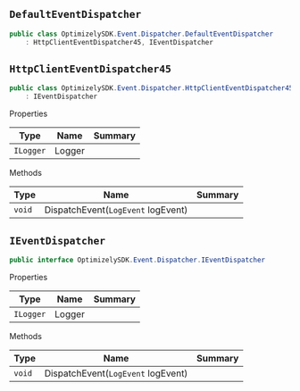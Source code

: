 ## `DefaultEventDispatcher`

```csharp
public class OptimizelySDK.Event.Dispatcher.DefaultEventDispatcher
    : HttpClientEventDispatcher45, IEventDispatcher

```

## `HttpClientEventDispatcher45`

```csharp
public class OptimizelySDK.Event.Dispatcher.HttpClientEventDispatcher45
    : IEventDispatcher

```

Properties

| Type | Name | Summary | 
| --- | --- | --- | 
| `ILogger` | Logger |  | 


Methods

| Type | Name | Summary | 
| --- | --- | --- | 
| `void` | DispatchEvent(`LogEvent` logEvent) |  | 


## `IEventDispatcher`

```csharp
public interface OptimizelySDK.Event.Dispatcher.IEventDispatcher

```

Properties

| Type | Name | Summary | 
| --- | --- | --- | 
| `ILogger` | Logger |  | 


Methods

| Type | Name | Summary | 
| --- | --- | --- | 
| `void` | DispatchEvent(`LogEvent` logEvent) |  | 


